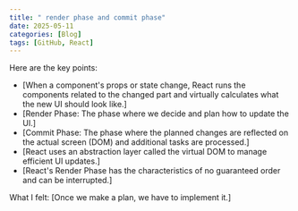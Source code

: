 ```yaml
---
title: " render phase and commit phase"
date: 2025-05-11
categories: [Blog]
tags: [GitHub, React]
---
```


Here are the key points:

* [When a component's props or state change, React runs the components related to the changed part and virtually calculates what the new UI should look like.]
* [Render Phase: The phase where we decide and plan how to update the UI.]
* [Commit Phase: The phase where the planned changes are reflected on the actual screen (DOM) and additional tasks are processed.]
* [React uses an abstraction layer called the virtual DOM to manage efficient UI updates.]
* [React's Render Phase has the characteristics of no guaranteed order and can be interrupted.]

What I felt:
[Once we make a plan, we have to implement it.]